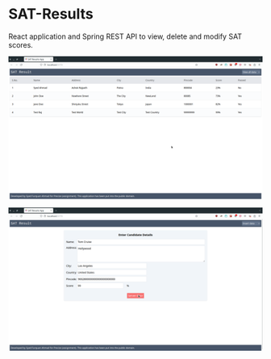 # SAT-Results
React application and Spring REST API to view, delete and modify SAT scores.

![](./screenshot.png)

![](./screenshot2.png)